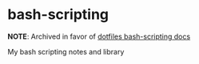 # bash-scripting

**NOTE**: Archived in favor of [dotfiles bash-scripting docs](https://github.com/bboykov/dotfiles/tree/master/docs/bash-scripting)

My bash scripting notes and library
